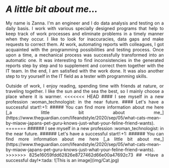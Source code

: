 
# ***A little bit about me...*** 
<p align="justify"> My name is Zanna. I'm an engineer and I do data analysis and testing on a daily basis. I work with various specially designed programs that help to keep track of work processes and eliminate problems in a timely manner when they occur. I like to look for inaccuracies, data gaps and make requests to correct them. At work, automating reports with colleagues, I got acquainted with the programming possibilities and testing process. Once upon a time, a mechanical process was successfully transformed into an automatic one. It was interesting to find inconsistencies in the generated reports step by step and to supplement and correct them together with the IT team. In the end, I am satisfied with the work done. It was also another step to try yourself in the IT field as a tester with programming skills.
<p align="justify"> Outside of work, I enjoy reading, spending time with friends at nature, or traveling together. I like the sun and the sea the best, so I mainly choose a place where it is warmer.
<<<<<<< HEAD
#### I see myself in a new profession :woman_technologist: in the near future. 
#### Let's have a successful start!:+1:
##### You can find more information about me here [_a little bit about me_](https://www.theguardian.com/lifeandstyle/2020/sep/05/what-cats-mean-by-miaow-japans-pet-guru-knows-just-what-your-feline-friend-wants).
=======
###### I see myself in a new profession :woman_technologist: in the near future. 
###### Let's have a successful start!:+1:
###### You can find more information about me here [_a little bit about me_](https://www.theguardian.com/lifeandstyle/2020/sep/05/what-cats-mean-by-miaow-japans-pet-guru-knows-just-what-your-feline-friend-wants).
>>>>>>> 825e16059fdd62826e8727462d66e00a47692c73
## *Have a successful day!*:tada:
![This is an image](img/Cat.jpg)
